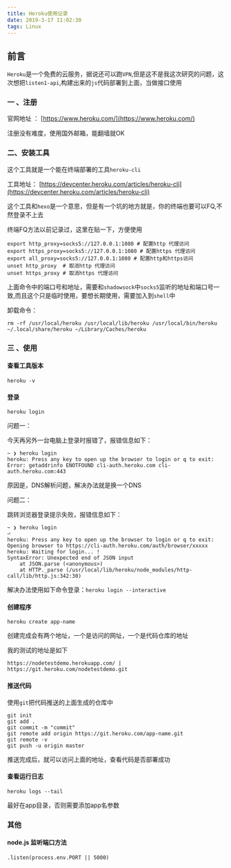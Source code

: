 ```yaml
---
title: Heroku使用记录
date: 2019-3-17 11:02:30
tags: Linux
---
```



## 前言 ##

`Heroku`是一个免费的云服务，据说还可以跑`VPN`,但是这不是我这次研究的问题，这次想把`listen1-api`,构建出来的`js`代码部署到上面，当做接口使用



### 一 、注册 ###

官网地址 ： [https://www.heroku.com/](https://www.heroku.com/)

注册没有难度，使用国外邮箱，能翻墙就OK


### 二、安装工具 ###

这个工具就是一个能在终端部署的工具`heroku-cli`

工具地址： [https://devcenter.heroku.com/articles/heroku-cli](https://devcenter.heroku.com/articles/heroku-cli)

这个工具和`hexo`是一个意思，但是有一个坑的地方就是，你的终端也要可以FQ,不然登录不上去

终端FQ方法以前记录过，这里在贴一下，方便使用

```
export http_proxy=socks5://127.0.0.1:1080 # 配置http 代理访问
export https_proxy=socks5://127.0.0.1:1080 # 配置https 代理访问
export all_proxy=socks5://127.0.0.1:1080 # 配置http和https访问
unset http_proxy  # 取消http 代理访问
unset https_proxy # 取消https 代理访问
```

上面命令中的端口号和地址，需要和`shadowsock`中`socks5`监听的地址和端口号一致,而且这个只是临时使用，要想长期使用，需要加入到`shell`中

卸载命令：

```
rm -rf /usr/local/heroku /usr/local/lib/heroku /usr/local/bin/heroku ~/.local/share/heroku ~/Library/Caches/heroku
```

### 三 、使用 ###

#### 查看工具版本 ####

```
heroku -v
```

#### 登录 ####

```
heroku login
```

问题一：

今天再另外一台电脑上登录时报错了，报错信息如下：

```
~ ❯ heroku login
heroku: Press any key to open up the browser to login or q to exit:
Error: getaddrinfo ENOTFOUND cli-auth.heroku.com cli-auth.heroku.com:443
```

原因是，DNS解析问题，解决办法就是换一个DNS

问题二：

跳转浏览器登录提示失败，报错信息如下：

```
~ ❯ heroku login                                                              ⏎
heroku: Press any key to open up the browser to login or q to exit:
Opening browser to https://cli-auth.heroku.com/auth/browser/xxxxx
heroku: Waiting for login... !
SyntaxError: Unexpected end of JSON input
    at JSON.parse (<anonymous>)
    at HTTP._parse (/usr/local/lib/heroku/node_modules/http-call/lib/http.js:342:30)
```

解决办法使用如下命令登录：`heroku login --interactive`

#### 创建程序 ####

```
heroku create app-name
```

创建完成会有两个地址，一个是访问的网址，一个是代码仓库的地址

我的测试的地址是如下

```
https://nodetestdemo.herokuapp.com/ | https://git.heroku.com/nodetestdemo.git
```

#### 推送代码 ####

使用`git`把代码推送的上面生成的仓库中

```
git init
git add .
git commit -m "commit"
git remote add origin https://git.heroku.com/app-name.git
git remote -v
git push -u origin master
```

推送完成后，就可以访问上面的地址，查看代码是否部署成功

#### 查看运行日志 ####

```
heroku logs --tail
```

最好在app目录，否则需要添加app名参数



### 其他 ###

#### node.js 监听端口方法 ####

```
.listen(process.env.PORT || 5000)
```



